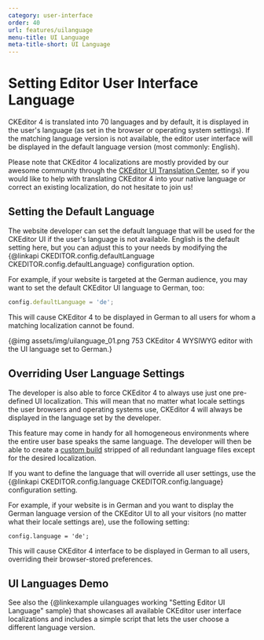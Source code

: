 ```yaml
---
category: user-interface
order: 40
url: features/uilanguage
menu-title: UI Language
meta-title-short: UI Language
---
```

<!--
Copyright (c) 2003-2020, CKSource - Frederico Knabben. All rights reserved.
For licensing, see LICENSE.md.
-->

# Setting Editor User Interface Language

CKEditor 4 is translated into 70 languages and by default, it is displayed in the user's language (as set in the browser or operating system settings). If the matching language version is not available, the editor user interface will be displayed in the default language version (most commonly: English).

<info-box hint="">
    Please note that CKEditor 4 localizations are mostly provided by our awesome community through the <a href="https://www.transifex.com/projects/p/ckeditor/">CKEditor UI Translation Center</a>, so if you would like to help with translating CKEditor 4 into your native language or correct an existing localization, do not hesitate to join us!
</info-box>

## Setting the Default Language

The website developer can set the default language that will be used for the CKEditor UI if the user's language is not available. English is the default setting here, but you can adjust this to your needs by modifying the {@linkapi CKEDITOR.config.defaultLanguage CKEDITOR.config.defaultLanguage} configuration option.

For example, if your website is targeted at the German audience, you may want to set the default CKEditor UI language to German, too:

```js
config.defaultLanguage = 'de';
```

This will cause CKEditor 4 to be displayed in German to all users for whom a matching localization cannot be found.

{@img assets/img/uilanguage_01.png 753 CKEditor 4 WYSIWYG editor with the UI language set to German.}

## Overriding User Language Settings

The developer is also able to force CKEditor 4 to always use just one pre-defined UI localization. This will mean that no matter what locale settings the user browsers and operating systems use, CKEditor 4 will always be displayed in the language set by the developer.

This feature may come in handy for all homogeneous environments where the entire user base speaks the same language. The developer will then be able to create a [custom build](https://ckeditor.com/cke4/builder) stripped of all redundant language files except for the desired localization.

If you want to define the language that will override all user settings, use the {@linkapi CKEDITOR.config.language CKEDITOR.config.language} configuration setting.

For example, if your website is in German and you want to display the German language version of the CKEditor UI to all your visitors (no matter what their locale settings are), use the following setting:

    config.language = 'de';

This will cause CKEditor 4 interface to be displayed in German to all users, overriding their browser-stored preferences.

## UI Languages Demo

See also the {@linkexample uilanguages working "Setting Editor UI Language" sample} that showcases all available CKEditor user interface localizations and includes a simple script that lets the user choose a different language version.
